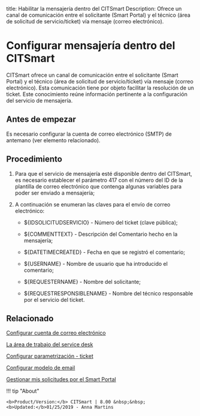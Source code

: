title: Habilitar la mensajería dentro del CITSmart
Description: Ofrece un canal de comunicación entre el solicitante (Smart Portal) y el técnico (área de solicitud de servicio/ticket) vía mensaje (correo electrónico).
# Configurar mensajería dentro del CITSmart

CITSmart ofrece un canal de comunicación entre el solicitante (Smart Portal) y
el técnico (área de solicitud de servicio/ticket) vía mensaje (correo
electrónico). Esta comunicación tiene por objeto facilitar la resolución de un
ticket. Este conocimiento reúne información pertinente a la configuración del
servicio de mensajería.


Antes de empezar
--------------

Es necesario configurar la cuenta de correo electrónico (SMTP) de antemano (ver elemento relacionado).

Procedimiento
-----------------

1.  Para que el servicio de mensajería esté disponible dentro del CITSmart, es
    necesario establecer el parámetro 417 con el número del ID de la plantilla de
    correo electrónico que contenga algunas variables para poder ser enviado a
    mensajería;

2.  A continuación se enumeran las claves para el envío de correo electrónico:

    -  \${IDSOLICITUDSERVICIO} - Número del ticket (clave pública);

    -  \${COMMENTTEXT} - Descripción del Comentario hecho en la mensajería;

    -  \${DATETIMECREATED} - Fecha en que se registró el comentario;

    -  \${USERNAME} - Nombre de usuario que ha introducido el comentario;

    -  \${REQUESTERNAME} - Nombre del solicitante;

    -  \${REQUESTRESPONSIBLENAME} - Nombre del técnico responsable por el servicio
         del ticket.


Relacionado
-------

[Configurar cuenta de correo electrónico](/es-es/citsmart-platform-8/platform-administration/email-settings/configuration.html)

[La área de trabajo del service desk](/es-es/citsmart-platform-8/processes/tickets/use/desktop-of-service-desk.html)

[Configurar parametrización - ticket](/es-es/citsmart-platform-8/platform-administration/parameters-list/configure-parametrization-ticket.html)

[Configurar modelo de email](/es-es/citsmart-platform-8/platform-administration/email-settings/email-templates-configure-email-template.html)

[Gestionar mis solicitudes por el Smart Portal](/es-es/citsmart-platform-8/processes/portfolio-and-catalog/use/request-through-Smart-Portal.html)


!!! tip "About"

    <b>Product/Version:</b> CITSmart | 8.00 &nbsp;&nbsp;
    <b>Updated:</b>01/25/2019 - Anna Martins
